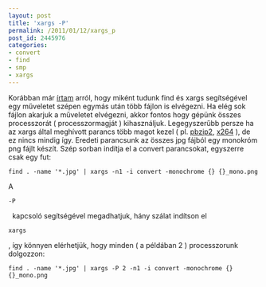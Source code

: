 ```yaml
---
layout: post
title: 'xargs -P'
permalink: /2011/01/12/xargs_p
post_id: 2445976
categories: 
- convert
- find
- smp
- xargs
---
```


Korábban már 
[írtam](http://commandline.blog.hu/2011/01/06/xargs) arról, hogy miként tudunk find és xargs segítségével egy műveletet szépen egymás után több fájlon is elvégezni. Ha elég sok fájlon akarjuk a műveletet elvégezni, akkor fontos hogy gépünk összes processzorát ( processzormagját ) kihasználjuk. Legegyszerűbb persze ha az xargs által meghívott parancs több magot kezel ( pl. 
[pbzip2](http://commandline.blog.hu/2009/12/29/pbzip2), 
[x264](http://commandline.blog.hu/2010/02/21/x264_tobbszalusag) ), de ez nincs mindig így. 
Eredeti parancsunk az összes jpg fájból egy monokróm png fájlt készít. Szép sorban indítja el a convert parancsokat, egyszerre csak egy fut: 
```
find . -name '*.jpg' | xargs -n1 -i convert -monochrome {} {}_mono.png
``` 
A 
```
-P
```
  kapcsoló segítségével megadhatjuk, hány szálat indítson el 
```
xargs
```
, így könnyen elérhetjük, hogy minden ( a példában 2 ) processzorunk dolgozzon: 
```
find . -name '*.jpg' | xargs -P 2 -n1 -i convert -monochrome {} {}_mono.png
``` 
  
 